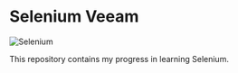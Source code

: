 # Selenium Veeam 
![Selenium](https://img.shields.io/badge/selenium-43B02A?style=for-the-badge&logo=selenium&logoColor=white)

This repository contains my progress in learning Selenium.
